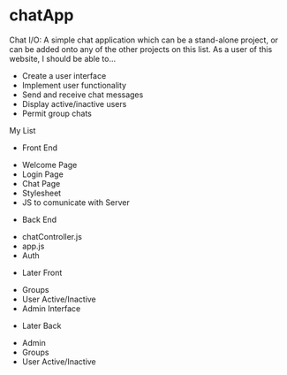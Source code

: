 # chatApp
Chat I/O: A simple chat application which can be a stand-alone project, or can be added onto any of the other projects on this list. As a user of this website, I should be able to…


- Create a user interface
- Implement user functionality
- Send and receive chat messages
- Display active/inactive users
- Permit group chats


My List

- Front End

* Welcome Page
* Login Page
* Chat Page
* Stylesheet
* JS to comunicate with Server

- Back End

* chatController.js
* app.js
* Auth

- Later Front

* Groups
* User Active/Inactive
* Admin Interface

- Later Back

* Admin
* Groups
* User Active/Inactive
